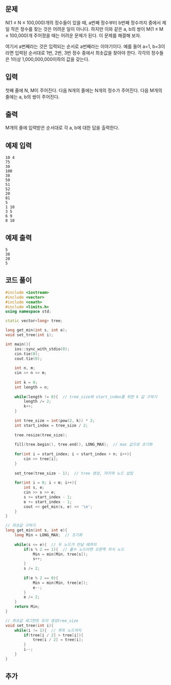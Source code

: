 ## 문제 
N(1 ≤ N ≤ 100,000)개의 정수들이 있을 때, a번째 정수부터 b번째 정수까지 중에서 제일 작은 정수를 찾는 것은 어려운 일이 아니다. 하지만 이와 같은 a, b의 쌍이 M(1 ≤ M ≤ 100,000)개 주어졌을 때는 어려운 문제가 된다. 이 문제를 해결해 보자.

여기서 a번째라는 것은 입력되는 순서로 a번째라는 이야기이다. 예를 들어 a=1, b=3이라면 입력된 순서대로 1번, 2번, 3번 정수 중에서 최솟값을 찾아야 한다. 각각의 정수들은 1이상 1,000,000,000이하의 값을 갖는다.
## 입력
첫째 줄에 N, M이 주어진다. 다음 N개의 줄에는 N개의 정수가 주어진다. 다음 M개의 줄에는 a, b의 쌍이 주어진다.


## 출력
M개의 줄에 입력받은 순서대로 각 a, b에 대한 답을 출력한다.


## 예제 입력 
```
10 4
75
30
100
38
50
51
52
20
81
5
1 10
3 5
6 9
8 10
```

## 예제 출력  
```
5
38
20
5
```
## 코드 풀이
```c++
#include <iostream>
#include <vector>
#include <cmath>
#include <limits.h>
using namespace std;

static vector<long> tree;

long get_min(int s, int e);
void set_tree(int i);

int main(){
    ios::sync_with_stdio(0);
    cin.tie(0);
    cout.tie(0);
    
    int n, m;
    cin >> n >> m;
    
    int k = 0;
    int length = n;
    
    while(length != 0){  // tree_size와 start_index를 위한 k 값 구하기
        length /= 2;
        k++;
    }
    
    int tree_size = int(pow(2, k)) * 2;  
    int start_index = tree_size / 2;  
    
    tree.resize(tree_size);  
    
    fill(tree.begin(), tree.end(), LONG_MAX);  // max 값으로 초기화
    
    for(int i = start_index; i < start_index + n; i++){
        cin >> tree[i];
    }
    
    set_tree(tree_size - 1);  // tree 생성, 마지막 노드 삽입
    
    for(int i = 0; i < m; i++){
        int s, e;
        cin >> s >> e;
        s += start_index - 1;
        e += start_index - 1;
        cout << get_min(s, e) << '\n';
    }
}

// 최솟값 구하기
long get_min(int s, int e){  
    long Min = LONG_MAX;  // 초기화
    
    while(s <= e){  // 두 노드가 만날 때까지
        if(s % 2 == 1){  // 홀수 노드라면 오른쪽 자식 노드
            Min = min(Min, tree[s]);
            s++;
        }
        s /= 2;
        
        if(e % 2 == 0){
            Min = min(Min, tree[e]);
            e--;
        }
        e /= 2;
    }
    return Min;
}

// 최솟값 세그먼트 트리 생성tree_size
void set_tree(int i){  
    while(i != 1){  // 루트 노드까지    
        if(tree[i / 2] > tree[i]){
            tree[i / 2] = tree[i];
        }
        i--;
    }
}

```
## 추가
